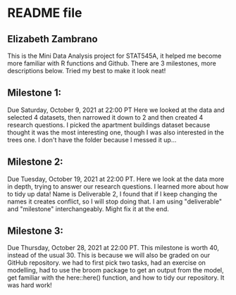 
# README file
## Elizabeth Zambrano


This is the Mini Data Analysis project for STAT545A, it helped me become more familiar with R functions and Github.
There are 3 milestones, more descriptions below. Tried my best to make it look neat!

## Milestone 1:
Due Saturday, October 9, 2021 at 22:00 PT
Here we looked at the data and selected 4 datasets, then narrowed it down to 2 and then created 4 research questions.
I picked the apartment buildings dataset because thought it was the most interesting one, though I was also interested in the trees one. I don't have the folder because I messed it up...

## Milestone 2:
Due Tuesday, October 19, 2021 at 22:00 PT.
Here we look at the data more in depth, trying to answer our research questions. I learned more about how to tidy up data!
Name is Deliverable 2, I found that if I keep changing the names it creates conflict, so I will stop doing that. I am using "deliverable" and "milestone" interchangeably. Might fix it at the end.

## Milestone 3:
Due Thursday, October 28, 2021 at 22:00 PT.
This milestone is worth 40, instead of the usual 30. This is because we will also be graded on our GitHub repository. we had to first pick two tasks, had an exercise on modelling, had to use the broom package to get an output from the model, get familiar with the here::here() function, and how to tidy our repository. 
It was hard work!
